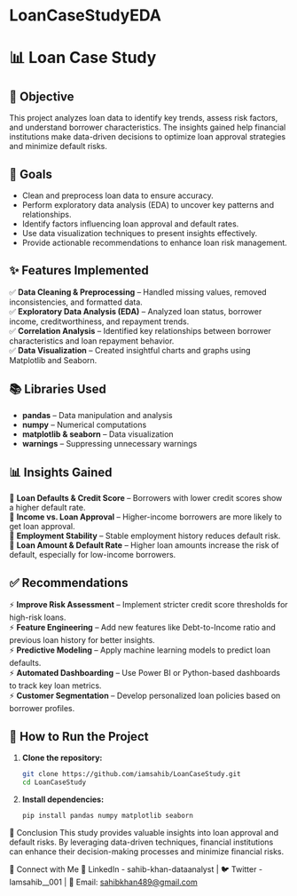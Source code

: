 # LoanCaseStudyEDA

# 📊 Loan Case Study

## 📌 Objective  
This project analyzes loan data to identify key trends, assess risk factors, and understand borrower characteristics. The insights gained help financial institutions make data-driven decisions to optimize loan approval strategies and minimize default risks.  

## 🎯 Goals  
- Clean and preprocess loan data to ensure accuracy.  
- Perform exploratory data analysis (EDA) to uncover key patterns and relationships.  
- Identify factors influencing loan approval and default rates.  
- Use data visualization techniques to present insights effectively.  
- Provide actionable recommendations to enhance loan risk management.  

## ✨ Features Implemented  
✅ **Data Cleaning & Preprocessing** – Handled missing values, removed inconsistencies, and formatted data.  
✅ **Exploratory Data Analysis (EDA)** – Analyzed loan status, borrower income, creditworthiness, and repayment trends.  
✅ **Correlation Analysis** – Identified key relationships between borrower characteristics and loan repayment behavior.  
✅ **Data Visualization** – Created insightful charts and graphs using Matplotlib and Seaborn.  

## 📚 Libraries Used  
- **pandas** – Data manipulation and analysis  
- **numpy** – Numerical computations  
- **matplotlib & seaborn** – Data visualization  
- **warnings** – Suppressing unnecessary warnings  

## 📊 Insights Gained  
🔹 **Loan Defaults & Credit Score** – Borrowers with lower credit scores show a higher default rate.  
🔹 **Income vs. Loan Approval** – Higher-income borrowers are more likely to get loan approval.  
🔹 **Employment Stability** – Stable employment history reduces default risk.  
🔹 **Loan Amount & Default Rate** – Higher loan amounts increase the risk of default, especially for low-income borrowers.  

## ✅ Recommendations  
⚡ **Improve Risk Assessment** – Implement stricter credit score thresholds for high-risk loans.  
⚡ **Feature Engineering** – Add new features like Debt-to-Income ratio and previous loan history for better insights.  
⚡ **Predictive Modeling** – Apply machine learning models to predict loan defaults.  
⚡ **Automated Dashboarding** – Use Power BI or Python-based dashboards to track key loan metrics.  
⚡ **Customer Segmentation** – Develop personalized loan policies based on borrower profiles.  

## 🚀 How to Run the Project  
1. **Clone the repository:**  
   ```bash
   git clone https://github.com/iamsahib/LoanCaseStudy.git
   cd LoanCaseStudy
2. **Install dependencies:**
   ```bash
   pip install pandas numpy matplotlib seaborn

📝 Conclusion
This study provides valuable insights into loan approval and default risks. By leveraging data-driven techniques, financial institutions can enhance their decision-making processes and minimize financial risks.



📩 Connect with Me
🔗 LinkedIn - sahib-khan-dataanalyst | 🐦 Twitter -Iamsahib__001 | 📧 Email: sahibkhan489@gmail.com



